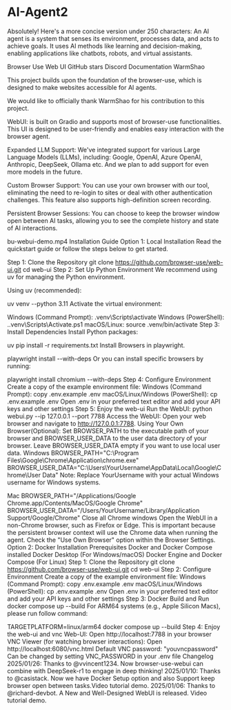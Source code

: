 # AI-Agent2
Absolutely! Here's a more concise version under 250 characters:  An AI agent is a system that senses its environment, processes data, and acts to achieve goals. It uses AI methods like learning and decision-making, enabling applications like chatbots, robots, and virtual assistants.

Browser Use Web UI
GitHub stars Discord Documentation WarmShao

This project builds upon the foundation of the browser-use, which is designed to make websites accessible for AI agents.

We would like to officially thank WarmShao for his contribution to this project.

WebUI: is built on Gradio and supports most of browser-use functionalities. This UI is designed to be user-friendly and enables easy interaction with the browser agent.

Expanded LLM Support: We've integrated support for various Large Language Models (LLMs), including: Google, OpenAI, Azure OpenAI, Anthropic, DeepSeek, Ollama etc. And we plan to add support for even more models in the future.

Custom Browser Support: You can use your own browser with our tool, eliminating the need to re-login to sites or deal with other authentication challenges. This feature also supports high-definition screen recording.

Persistent Browser Sessions: You can choose to keep the browser window open between AI tasks, allowing you to see the complete history and state of AI interactions.


 bu-webui-demo.mp4 
Installation Guide
Option 1: Local Installation
Read the quickstart guide or follow the steps below to get started.

Step 1: Clone the Repository
git clone https://github.com/browser-use/web-ui.git
cd web-ui
Step 2: Set Up Python Environment
We recommend using uv for managing the Python environment.

Using uv (recommended):

uv venv --python 3.11
Activate the virtual environment:

Windows (Command Prompt):
.venv\Scripts\activate
Windows (PowerShell):
.\.venv\Scripts\Activate.ps1
macOS/Linux:
source .venv/bin/activate
Step 3: Install Dependencies
Install Python packages:

uv pip install -r requirements.txt
Install Browsers in playwright.

playwright install --with-deps
Or you can install specific browsers by running:

playwright install chromium --with-deps
Step 4: Configure Environment
Create a copy of the example environment file:
Windows (Command Prompt):
copy .env.example .env
macOS/Linux/Windows (PowerShell):
cp .env.example .env
Open .env in your preferred text editor and add your API keys and other settings
Step 5: Enjoy the web-ui
Run the WebUI:
python webui.py --ip 127.0.0.1 --port 7788
Access the WebUI: Open your web browser and navigate to http://127.0.0.1:7788.
Using Your Own Browser(Optional):
Set BROWSER_PATH to the executable path of your browser and BROWSER_USER_DATA to the user data directory of your browser. Leave BROWSER_USER_DATA empty if you want to use local user data.
Windows
 BROWSER_PATH="C:\Program Files\Google\Chrome\Application\chrome.exe"
 BROWSER_USER_DATA="C:\Users\YourUsername\AppData\Local\Google\Chrome\User Data"
Note: Replace YourUsername with your actual Windows username for Windows systems.

Mac
 BROWSER_PATH="/Applications/Google Chrome.app/Contents/MacOS/Google Chrome"
 BROWSER_USER_DATA="/Users/YourUsername/Library/Application Support/Google/Chrome"
Close all Chrome windows
Open the WebUI in a non-Chrome browser, such as Firefox or Edge. This is important because the persistent browser context will use the Chrome data when running the agent.
Check the "Use Own Browser" option within the Browser Settings.
Option 2: Docker Installation
Prerequisites
Docker and Docker Compose installed
Docker Desktop (For Windows/macOS)
Docker Engine and Docker Compose (For Linux)
Step 1: Clone the Repository
git clone https://github.com/browser-use/web-ui.git
cd web-ui
Step 2: Configure Environment
Create a copy of the example environment file:
Windows (Command Prompt):
copy .env.example .env
macOS/Linux/Windows (PowerShell):
cp .env.example .env
Open .env in your preferred text editor and add your API keys and other settings
Step 3: Docker Build and Run
docker compose up --build
For ARM64 systems (e.g., Apple Silicon Macs), please run follow command:

TARGETPLATFORM=linux/arm64 docker compose up --build
Step 4: Enjoy the web-ui and vnc
Web-UI: Open http://localhost:7788 in your browser
VNC Viewer (for watching browser interactions): Open http://localhost:6080/vnc.html
Default VNC password: "youvncpassword"
Can be changed by setting VNC_PASSWORD in your .env file
Changelog
 2025/01/26: Thanks to @vvincent1234. Now browser-use-webui can combine with DeepSeek-r1 to engage in deep thinking!
 2025/01/10: Thanks to @casistack. Now we have Docker Setup option and also Support keep browser open between tasks.Video tutorial demo.
 2025/01/06: Thanks to @richard-devbot. A New and Well-Designed WebUI is released. Video tutorial demo.
